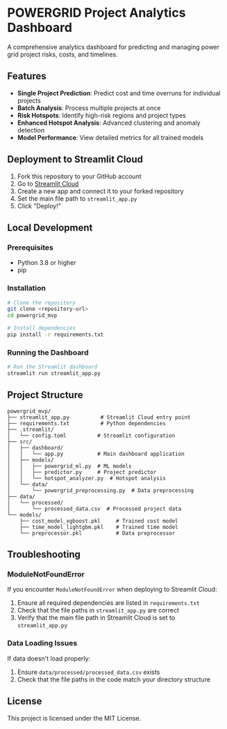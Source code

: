 # POWERGRID Project Analytics Dashboard

A comprehensive analytics dashboard for predicting and managing power grid project risks, costs, and timelines.

## Features

- **Single Project Prediction**: Predict cost and time overruns for individual projects
- **Batch Analysis**: Process multiple projects at once
- **Risk Hotspots**: Identify high-risk regions and project types
- **Enhanced Hotspot Analysis**: Advanced clustering and anomaly detection
- **Model Performance**: View detailed metrics for all trained models

## Deployment to Streamlit Cloud

1. Fork this repository to your GitHub account
2. Go to [Streamlit Cloud](https://streamlit.io/cloud)
3. Create a new app and connect it to your forked repository
4. Set the main file path to `streamlit_app.py`
5. Click "Deploy!"

## Local Development

### Prerequisites

- Python 3.8 or higher
- pip

### Installation

```bash
# Clone the repository
git clone <repository-url>
cd powergrid_mvp

# Install dependencies
pip install -r requirements.txt
```

### Running the Dashboard

```bash
# Run the Streamlit dashboard
streamlit run streamlit_app.py
```

## Project Structure

```
powergrid_mvp/
├── streamlit_app.py          # Streamlit Cloud entry point
├── requirements.txt          # Python dependencies
├── .streamlit/
│   └── config.toml          # Streamlit configuration
├── src/
│   ├── dashboard/
│   │   └── app.py           # Main dashboard application
│   ├── models/
│   │   ├── powergrid_ml.py  # ML models
│   │   ├── predictor.py     # Project predictor
│   │   └── hotspot_analyzer.py  # Hotspot analysis
│   └── data/
│       └── powergrid_preprocessing.py  # Data preprocessing
├── data/
│   └── processed/
│       └── processed_data.csv  # Processed project data
└── models/
    ├── cost_model_xgboost.pkl     # Trained cost model
    ├── time_model_lightgbm.pkl    # Trained time model
    └── preprocessor.pkl           # Data preprocessor
```

## Troubleshooting

### ModuleNotFoundError

If you encounter `ModuleNotFoundError` when deploying to Streamlit Cloud:

1. Ensure all required dependencies are listed in `requirements.txt`
2. Check that the file paths in `streamlit_app.py` are correct
3. Verify that the main file path in Streamlit Cloud is set to `streamlit_app.py`

### Data Loading Issues

If data doesn't load properly:

1. Ensure `data/processed/processed_data.csv` exists
2. Check that the file paths in the code match your directory structure

## License

This project is licensed under the MIT License.